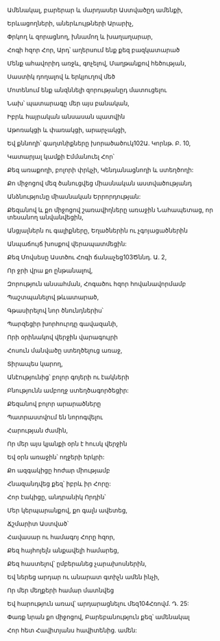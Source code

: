 Ամենակալ, բարերար և մարդասեր Աստվածըդ ամենքի,


Երևացողների, աներևույթների Արարիչ,


Փրկող և զորացնող, խնամող և խաղաղարար,


Հոգի հզոր Հոր, Արդ՝ աղերսում ենք քեզ բազկատարած


Մենք ահավորիդ առջև, գոչելով, Մաղթանքով հեծության,


Սաստիկ դողալով և երկյուղով մեծ


Մոտենում ենք անզննելի զորությանըդ մատուցելու


Նախ՝ պատարագը մեր այս բանական,


Իբրև հայրական անսասան պատվին


Աթոռակցի և փառակցի, արարչակցի,


Եվ քննողի՝ գաղտնիքները խորածածուկ102Ա. Կորնթ. Բ. 10,


Կատարյալ կամքի Էմմանուել Հոր՝


Քեզ առաքողի, բոլորի փրկչի, Կենդանացնողի և ստեղծողի:


Քո միջոցով մեզ ծանուցվեց միասնական աստվածությանդ


Անձնությունը միասնական Երրորդության:


Քեզանով և քո միջոցով շառավիղները առաջին Նահապետաց, որ տեսանող անվանվեցին,


Անցյալներն ու գալիքները, Եղածներին ու չգոյացածներին


Անպաճույճ խոսքով վերապատմեցին:


Քեզ Մովսեսը Աստծու Հոգի ճանաչեց103Ծննդ. Ա. 2,


Որ ջրի վրա քո ընթանալով,


Զորություն անսահման, Հոգածու հզոր հովանավորմամբ


Պաշտպանելով թևատարած,


Գթասիրելով նոր ծնունդներիս՝


Պարզեցիր խորհուրդը գավազանի,


Որի օրինակով վերջին վարագույրի


Հոսուն մանվածը ստեղծելուց առաջ,


Տիրապես կարող,


Անէությունից՝ բոլոր գոյերի ու էակների


Բնությունն ամբողջ ստեղծագործեցիր:


Քեզանով բոլոր արարածները


Պատրաստվում են նորոգվելու


Հարության ժամին,


Որ մեր այս կյանքի օրն է հուսկ վերջին


Եվ օրն առաջին՝ ողջերի երկրի:


Քո ազգակիցը հոժար միությամբ


Հնազանդվեց քեզ՝ իբրև իր Հորը:


Հոր էակիցը, անդրանիկ Որդին՝


Մեր կերպարանքով, քո գալն ավետեց,


Ճշմարիտ Աստված՝


Հավասար ու համագոյ Հորը հզոր,


Քեզ հայհոյելն անքավելի համարեց,


Քեզ հաստելով՝ ըմբերանեց չարախոսներին,


Եվ ներեց արդար ու անարատ գտիչն ամեն ինչի,


Որ մեր մեղքերի համար մատնվեց


Եվ հարություն առավ՝ արդարացնելու մեզ104Հռովմ. Դ. 25:


Փառք նրան քո միջոցով, Բարեբանություն քեզ՝ ամենակալ


Հոր հետ Հավիտյանս հավիտենից. ամեն: